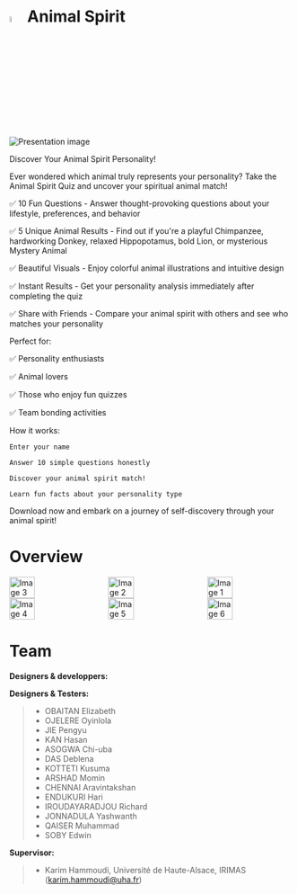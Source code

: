 #  <img src="https://github.com/user-attachments/assets/b64d35ec-ef40-4db5-88e1-0d40e02e5ada" alt="Image 1" width="5%" /> Animal Spirit

![Presentation image](https://github.com/user-attachments/assets/8469734e-5520-4236-ab23-f14490588901)

Discover Your Animal Spirit Personality!

Ever wondered which animal truly represents your personality? Take the Animal Spirit Quiz and uncover your spiritual animal match!

✅ 10 Fun Questions - Answer thought-provoking questions about your lifestyle, preferences, and behavior

✅ 5 Unique Animal Results - Find out if you're a playful Chimpanzee, hardworking Donkey, relaxed Hippopotamus, bold Lion, or mysterious Mystery Animal

✅  Beautiful Visuals - Enjoy colorful animal illustrations and intuitive design

✅  Instant Results - Get your personality analysis immediately after completing the quiz

✅ Share with Friends - Compare your animal spirit with others and see who matches your personality

Perfect for:

✅ Personality enthusiasts

✅ Animal lovers

✅ Those who enjoy fun quizzes

✅ Team bonding activities

How it works:

    Enter your name

    Answer 10 simple questions honestly

    Discover your animal spirit match!

    Learn fun facts about your personality type

Download now and embark on a journey of self-discovery through your animal spirit!

# Overview








<div style="display: flex; justify-content: space-between;">
 <img src="https://github.com/user-attachments/assets/d371fad7-2eaf-4e93-a774-db87850bf58c" alt="Image 3" width="30%" />
  <img src="https://github.com/user-attachments/assets/084743ae-2f5f-44f3-bdff-45a35e27e5cc" alt="Image 2" width="30%" />
    <img src="https://github.com/user-attachments/assets/8257a18e-194e-4a3b-9ca1-8e2365053179" alt="Image 1" width="30%" />
</div>

<div style="display: flex; justify-content: space-between;">
      <img src="https://github.com/user-attachments/assets/2e98307d-feb8-4426-8ae8-963b83a7b163" alt="Image 4" width="30%" />
      <img src="https://github.com/user-attachments/assets/7145b615-3e2e-4544-80b8-d6b98f70f5d7" alt="Image 5" width="30%" />
      <img src="https://github.com/user-attachments/assets/7b40eb21-a063-41a1-b6d0-a1b6a331749d" alt="Image 6" width="30%" />


</div>

# Team

**Designers & developpers:**


**Designers & Testers:**

> * OBAITAN Elizabeth
> * OJELERE Oyinlola
> * JIE Pengyu
> * KAN Hasan
> * ASOGWA Chi-uba
> * DAS Deblena
> * KOTTETI Kusuma
> * ARSHAD Momin
> * CHENNAI Aravintakshan
> * ENDUKURI Hari
> * IROUDAYARADJOU Richard
> * JONNADULA Yashwanth
> * QAISER Muhammad
> * SOBY Edwin

**Supervisor:**

> * Karim Hammoudi, Université de Haute-Alsace, IRIMAS (karim.hammoudi@uha.fr)





